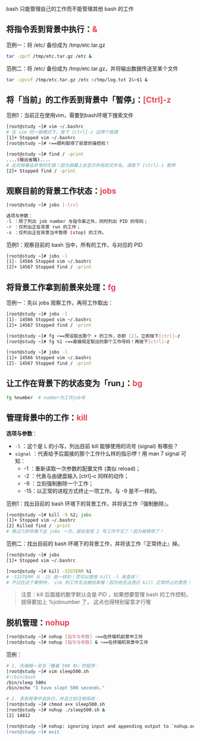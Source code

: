 bash 只能管理自己的工作而不能管理其他 bash 的工作

 
## 将指令丢到背景中执行：<span style="color:#ea4355">&</span>

范例一：将 /etc/ 备份成为 /tmp/etc.tar.gz

```bash
tar -zpcf /tmp/etc.tar.gz /etc &
```

范例二：将 /etc/ 备份成为 /tmp/etc.tar.gz，并将输出数据传送至某个文件

```bash
tar -zpcvf /tmp/etc.tar.gz /etc >/tmp/log.txt 2&>$1 &
```

 
## 将「当前」的工作丢到背景中「暂停」：<span style="color:#ea4355">[Ctrl]-z</span>

范例1：当前正在使用vim，需要到bash环境下搜索文件

```bash
[root@study ~]# vim ~/.bashrc
# 在 vim 的一般模式下，按下 [ctrl]-z 这两个按键
[1]+ Stopped vim ~/.bashrc
[root@study ~]# <==顺利取得了前景的操控权！

[root@study ~]# find / -print
....(输出省略)....
# 此时屏幕会非常的忙碌！因为屏幕上会显示所有的文件名。请按下 [ctrl]-z 暂停
[2]+ Stopped find / -print
```

 
## 观察目前的背景工作状态：<span style="color:#ea4355">jobs</span>

```bash
[root@study ~]# jobs [-lrs]

选项与参数：
-l ：除了列出 job number 与指令串之外，同时列出 PID 的号码；
-r ：仅列出正在背景 run 的工作；
-s ：仅列出正在背景当中暂停 (stop) 的工作。
```

范例1：观察目前的 bash 当中，所有的工作，与对应的 PID 

```bash
[root@study ~]# jobs -l 
[1]- 14566 Stopped vim ~/.bashrc 
[2]+ 14567 Stopped find / -print
```

 
## 将背景工作拿到前景来处理：<span style="color:#ea4355">fg</span>

范例一：先以 jobs 观察工作，再将工作取出：

```bash
[root@study ~]# jobs -l
[1]- 14566 Stopped vim ~/.bashrc
[2]+ 14567 Stopped find / -print

[root@study ~]# fg <==预设取出那个 + 的工作，亦即 [2]。立即按下[ctrl]-z
[root@study ~]# fg %1 <==直接规定取出的那个工作号码！再按下[ctrl]-z

[root@study ~]# jobs -l
[1]+ 14566 Stopped vim ~/.bashrc
[2]- 14567 Stopped find / -print
```

 
## 让工作在背景下的状态变为「run」：<span style="color:#ea4355">bg</span>

```bash
fg %number  # number为工作job号
```

 
## 管理背景中的工作：<span style="color:#ea4355">kill</span>

**选项与参数**：

* `-l` ：这个是 L 的小写，列出目前 kill 能够使用的讯号 (signal) 有哪些？ 
* `signal` ：代表给予后面接的那个工作什么样的指示啰！用 man 7 signal 可知：
  *  -1 ：重新读取一次参数的配置文件 (类似 reload)； 
  * -2 ：代表与由键盘输入 [ctrl]-c 同样的动作； 
  * -9 ：立刻强制删除一个工作； 
  * -15：以正常的进程方式终止一项工作。与 -9 是不一样的。



范例1：找出目前的 bash 环境下的背景工作，并将该工作『强制删除』。

```bash
[root@study ~]# kill -9 %2; jobs
[1]+ Stopped vim ~/.bashrc
[2] Killed find / -print
# 再过几秒你再下达 jobs 一次，就会发现 2 号工作不见了！因为被移除了！
```

范例二：找出目前的 bash 环境下的背景工作，并将该工作『正常终止』掉。

```bash
[root@study ~]# jobs 
[1]+ Stopped vim ~/.bashrc 

[root@study ~]# kill -SIGTERM %1 
# -SIGTERM 与 -15 是一样的！您可以使用 kill -l 来查阅！ 
# 不过在这个案例中， vim 的工作无法被结束喔！因为他无法透过 kill 正常终止的意思！
```

> 注意：kill 后面接的数字默认会是 PID ，如果想要管理 bash 的工作控制，就得要加上 %jobnumber 了， 这点也得特别留意才行喔

 
## 脱机管理：<span style="color:#ea4355">nohup</span>

```bash
[root@study ~]# nohup [指令与参数] <==在终端机前景中工作
[root@study ~]# nohup [指令与参数] & <==在终端机背景中工作
```



范例：

```bash
# 1. 先编辑一支会『睡着 500 秒』的程序：
[root@study ~]# vim sleep500.sh
#!/bin/bash
/bin/sleep 500s
/bin/echo "I have slept 500 seconds."

# 2. 丢到背景中去执行，并且立刻注销系统：
[root@study ~]# chmod a+x sleep500.sh
[root@study ~]# nohup ./sleep500.sh &
[2] 14812

[root@study ~]# nohup: ignoring input and appending output to `nohup.out' <==会告知这个讯息！
[root@study ~]# exit
```

